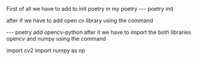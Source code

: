 First of all we have to add to init poetry in my poetry 
--- poetry init 

after if we have to add open cv library using the command 

--- poetry add opencv-python
after it we have to import the both libraries opencv and numpy using the command 

import cv2
import numpy as np
